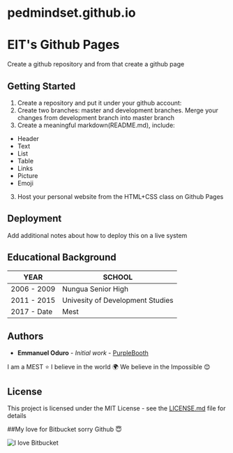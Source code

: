 # pedmindset.github.io

# EIT's Github Pages

Create a github repository and from that create a github page

## Getting Started

1. Create a repository and put it under your github account:
2. Create two branches: master and development branches. Merge your changes from development branch into master branch
3. Create a meaningful markdown(README.md), include: 
* Header 
* Text
* List
* Table
* Links
* Picture 
* Emoji 
3. 	Host your personal website from the HTML+CSS class on Github Pages


## Deployment

Add additional notes about how to deploy this on a live system

## Educational Background

YEAR | SCHOOL
-----|-------
2006 - 2009 | Nungua Senior High
2011 - 2015 | Univesity of Development Studies
2017 - Date | Mest


## Authors

* **Emmanuel Oduro** - *Initial work* - [PurpleBooth](https://github.com/pedmindset)

I am a MEST :star:  I believe in the world  :earth_africa:  We believe in the Impossible :blush:

## License

This project is licensed under the MIT License - see the [LICENSE.md](LICENSE.md) file for details

##My love for Bitbucket sorry Github :innocent:

![I love Bitbucket](http://octodex.github.com/images/octdrey-catburn.jpg)



